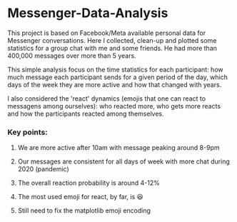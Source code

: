 # Messenger-Data-Analysis

This project is based on Facebook/Meta available personal data for Messenger conversations.
Here I collected, clean-up and plotted some statistics for a group chat with me and some friends. He had more than 400,000 messages over more than 5 years.

This simple analysis focus on the time statistics for each participant: how much message each participant sends for a given period of the day, which days of the week they are more active and how that changed with years.

I also considered the 'react' dynamics (emojis that one can react to messagens among ourselves): who reacted more, who gets more reacts and how the participants reacted among themselves.

### Key points:
1) We are more active after 10am with message peaking around 8-9pm

2) Our messages are consistent for all days of week with more chat during 2020 (pandemic)

3) The overall reaction probability is around 4-12%

4) The most used emoji for react, by far, is 😆

5) Still need to fix the matplotlib emoji encoding
